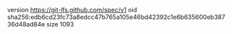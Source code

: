 version https://git-lfs.github.com/spec/v1
oid sha256:edb6cd23fc73a8edcc47b765a105e46bd42392c1e6b635600eb38736d48ad84e
size 1093
